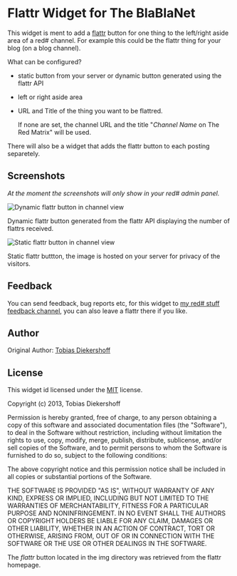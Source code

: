 Flattr Widget for The BlaBlaNet
================================
This widget is ment to add a [flattr][1] button for one thing to the
left/right aside area of a red# channel. For example this could be the flattr
thing for your blog (on a blog channel).

What can be configured?

* static button from your server or dynamic button generated using the flattr
  API
* left or right aside area
* URL and Title of the thing you want to be flattred.

  If none are set, the channel URL and the title "_Channel Name_ on The Red
  Matrix" will be used.

There will also be a widget that adds the flattr button to each posting
separetely.

Screenshots
-----------
_At the moment the screenshots will only show in your red# admin panel._

![Dynamic flattr button in channel view](/addon/flattrwidget/img/red-flattr-widget.png)

Dynamic flattr button generated from the flattr API displaying the number of
flattrs received.

![Static flattr button in channel view](/addon/flattrwidget/img/red-flattr-widget2.png)

Static flattr buttton, the image is hosted on your server for privacy of the
visitors.

Feedback
--------

You can send feedback, bug reports etc, for this widget to [my red# stuff
feedback channel][3], you can also leave a flattr there if you like.

Author
------

Original Author: [Tobias Diekershoff][TD]

License
-------

This widget id licensed under the [MIT][2] license.

Copyright (c) 2013, Tobias Diekershoff

Permission is hereby granted, free of charge, to any person obtaining a copy
of this software and associated documentation files (the "Software"), to deal
in the Software without restriction, including without limitation the rights
to use, copy, modify, merge, publish, distribute, sublicense, and/or sell
copies of the Software, and to permit persons to whom the Software is
furnished to do so, subject to the following conditions:

The above copyright notice and this permission notice shall be included in
all copies or substantial portions of the Software.

THE SOFTWARE IS PROVIDED "AS IS", WITHOUT WARRANTY OF ANY KIND, EXPRESS OR
IMPLIED, INCLUDING BUT NOT LIMITED TO THE WARRANTIES OF MERCHANTABILITY,
FITNESS FOR A PARTICULAR PURPOSE AND NONINFRINGEMENT. IN NO EVENT SHALL THE
AUTHORS OR COPYRIGHT HOLDERS BE LIABLE FOR ANY CLAIM, DAMAGES OR OTHER
LIABILITY, WHETHER IN AN ACTION OF CONTRACT, TORT OR OTHERWISE, ARISING FROM,
OUT OF OR IN CONNECTION WITH THE SOFTWARE OR THE USE OR OTHER DEALINGS IN
THE SOFTWARE.

The _flattr_ button located in the img directory was retrieved from the flattr
homepage.

[1]: https://flattr.com
[2]: http://opensource.org/licenses/mit-license.php
[3]: https://diekershoff.de/channel/basredstuff
[TD]: https://diekershoff.de/channel/bavatar
